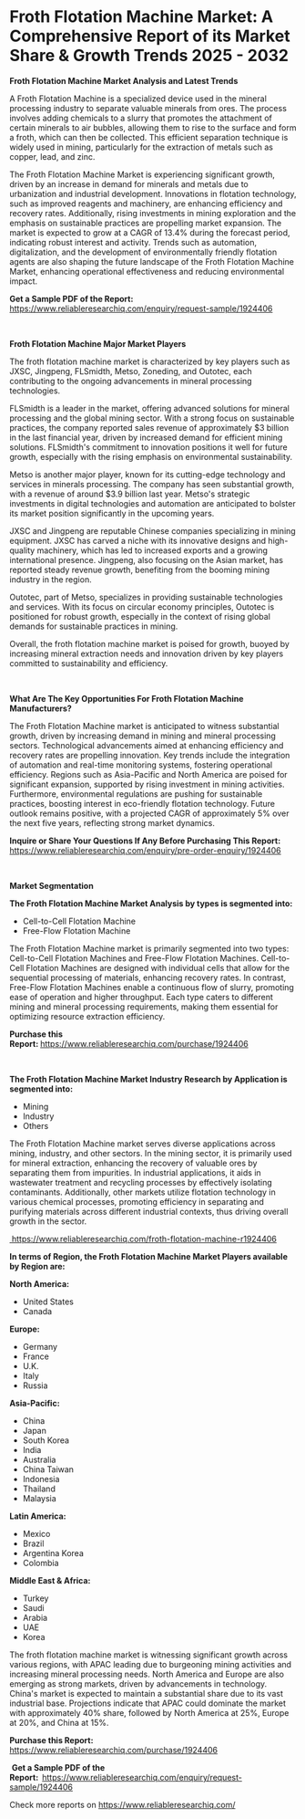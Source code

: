 <p><h1>Froth Flotation Machine Market: A Comprehensive Report of its Market Share & Growth Trends 2025 - 2032</h1></p><p><strong>Froth Flotation Machine Market Analysis and Latest Trends</strong></p>
<p><p>A Froth Flotation Machine is a specialized device used in the mineral processing industry to separate valuable minerals from ores. The process involves adding chemicals to a slurry that promotes the attachment of certain minerals to air bubbles, allowing them to rise to the surface and form a froth, which can then be collected. This efficient separation technique is widely used in mining, particularly for the extraction of metals such as copper, lead, and zinc.</p><p>The Froth Flotation Machine Market is experiencing significant growth, driven by an increase in demand for minerals and metals due to urbanization and industrial development. Innovations in flotation technology, such as improved reagents and machinery, are enhancing efficiency and recovery rates. Additionally, rising investments in mining exploration and the emphasis on sustainable practices are propelling market expansion. The market is expected to grow at a CAGR of 13.4% during the forecast period, indicating robust interest and activity. Trends such as automation, digitalization, and the development of environmentally friendly flotation agents are also shaping the future landscape of the Froth Flotation Machine Market, enhancing operational effectiveness and reducing environmental impact.</p></p>
<p><strong>Get a Sample PDF of the Report:&nbsp;</strong> <a href="https://www.reliableresearchiq.com/enquiry/request-sample/1924406?utm_campaign=2243&utm_medium=2&utm_source=Github&utm_content=ia&utm_term=20022025&utm_id=froth-flotation-machine">https://www.reliableresearchiq.com/enquiry/request-sample/1924406</a></p>
<p>&nbsp;</p>
<p><strong>Froth Flotation Machine Major Market Players</strong></p>
<p><p>The froth flotation machine market is characterized by key players such as JXSC, Jingpeng, FLSmidth, Metso, Zoneding, and Outotec, each contributing to the ongoing advancements in mineral processing technologies. </p><p>FLSmidth is a leader in the market, offering advanced solutions for mineral processing and the global mining sector. With a strong focus on sustainable practices, the company reported sales revenue of approximately $3 billion in the last financial year, driven by increased demand for efficient mining solutions. FLSmidth's commitment to innovation positions it well for future growth, especially with the rising emphasis on environmental sustainability.</p><p>Metso is another major player, known for its cutting-edge technology and services in minerals processing. The company has seen substantial growth, with a revenue of around $3.9 billion last year. Metso's strategic investments in digital technologies and automation are anticipated to bolster its market position significantly in the upcoming years.</p><p>JXSC and Jingpeng are reputable Chinese companies specializing in mining equipment. JXSC has carved a niche with its innovative designs and high-quality machinery, which has led to increased exports and a growing international presence. Jingpeng, also focusing on the Asian market, has reported steady revenue growth, benefiting from the booming mining industry in the region.</p><p>Outotec, part of Metso, specializes in providing sustainable technologies and services. With its focus on circular economy principles, Outotec is positioned for robust growth, especially in the context of rising global demands for sustainable practices in mining.</p><p>Overall, the froth flotation machine market is poised for growth, buoyed by increasing mineral extraction needs and innovation driven by key players committed to sustainability and efficiency.</p></p>
<p>&nbsp;</p>
<p><strong>What Are The Key Opportunities For Froth Flotation Machine Manufacturers?</strong></p>
<p><p>The Froth Flotation Machine market is anticipated to witness substantial growth, driven by increasing demand in mining and mineral processing sectors. Technological advancements aimed at enhancing efficiency and recovery rates are propelling innovation. Key trends include the integration of automation and real-time monitoring systems, fostering operational efficiency. Regions such as Asia-Pacific and North America are poised for significant expansion, supported by rising investment in mining activities. Furthermore, environmental regulations are pushing for sustainable practices, boosting interest in eco-friendly flotation technology. Future outlook remains positive, with a projected CAGR of approximately 5% over the next five years, reflecting strong market dynamics.</p></p>
<p><strong>Inquire or Share Your Questions If Any Before Purchasing This Report:</strong> <a href="https://www.reliableresearchiq.com/enquiry/pre-order-enquiry/1924406?utm_campaign=2243&utm_medium=2&utm_source=Github&utm_content=ia&utm_term=20022025&utm_id=froth-flotation-machine">https://www.reliableresearchiq.com/enquiry/pre-order-enquiry/1924406</a></p>
<p>&nbsp;</p>
<p><strong>Market Segmentation</strong></p>
<p><strong>The Froth Flotation Machine Market Analysis by types is segmented into:</strong></p>
<p><ul><li>Cell-to-Cell Flotation Machine</li><li>Free-Flow Flotation Machine</li></ul></p>
<p><p>The Froth Flotation Machine market is primarily segmented into two types: Cell-to-Cell Flotation Machines and Free-Flow Flotation Machines. Cell-to-Cell Flotation Machines are designed with individual cells that allow for the sequential processing of materials, enhancing recovery rates. In contrast, Free-Flow Flotation Machines enable a continuous flow of slurry, promoting ease of operation and higher throughput. Each type caters to different mining and mineral processing requirements, making them essential for optimizing resource extraction efficiency.</p></p>
<p><strong>Purchase this Report:&nbsp;</strong><a href="https://www.reliableresearchiq.com/purchase/1924406?utm_campaign=2243&utm_medium=2&utm_source=Github&utm_content=ia&utm_term=20022025&utm_id=froth-flotation-machine">https://www.reliableresearchiq.com/purchase/1924406</a></p>
<p>&nbsp;</p>
<p><strong>The Froth Flotation Machine Market Industry Research by Application is segmented into:</strong></p>
<p><ul><li>Mining</li><li>Industry</li><li>Others</li></ul></p>
<p><p>The Froth Flotation Machine market serves diverse applications across mining, industry, and other sectors. In the mining sector, it is primarily used for mineral extraction, enhancing the recovery of valuable ores by separating them from impurities. In industrial applications, it aids in wastewater treatment and recycling processes by effectively isolating contaminants. Additionally, other markets utilize flotation technology in various chemical processes, promoting efficiency in separating and purifying materials across different industrial contexts, thus driving overall growth in the sector.</p></p>
<p><a href="https://www.reliableresearchiq.com/froth-flotation-machine-r1924406?utm_campaign=2243&utm_medium=2&utm_source=Github&utm_content=ia&utm_term=20022025&utm_id=froth-flotation-machine">&nbsp;https://www.reliableresearchiq.com/froth-flotation-machine-r1924406</a></p>
<p><strong>In terms of Region, the Froth Flotation Machine Market Players available by Region are:</strong></p>
<p>
    <p> <strong> North America: </strong>
        <ul>
            <li>United States</li>
            <li>Canada</li>
        </ul>
        </p> 
    <p> <strong> Europe: </strong>
        <ul>
            <li>Germany</li>
            <li>France</li>
            <li>U.K.</li>
            <li>Italy</li>
            <li>Russia</li>
        </ul>
        </p> 
    <p> <strong> Asia-Pacific: </strong>
        <ul>
            <li>China</li>
            <li>Japan</li>
            <li>South Korea</li>
            <li>India</li>
            <li>Australia</li>
            <li>China Taiwan</li>
            <li>Indonesia</li>
            <li>Thailand</li>
            <li>Malaysia</li>
        </ul>
        </p> 
    <p> <strong> Latin America: </strong>
        <ul>
            <li>Mexico</li>
            <li>Brazil</li>
            <li>Argentina Korea</li>
            <li>Colombia</li>
        </ul>
        </p> 
    <p> <strong> Middle East & Africa: </strong>
        <ul>
            <li>Turkey</li>
            <li>Saudi</li>
            <li>Arabia</li>
            <li>UAE</li>
            <li>Korea</li>
        </ul>
    </p>
    </p>
<p><p>The froth flotation machine market is witnessing significant growth across various regions, with APAC leading due to burgeoning mining activities and increasing mineral processing needs. North America and Europe are also emerging as strong markets, driven by advancements in technology. China's market is expected to maintain a substantial share due to its vast industrial base. Projections indicate that APAC could dominate the market with approximately 40% share, followed by North America at 25%, Europe at 20%, and China at 15%.</p></p>
<p><strong>Purchase this Report: </strong><a href="https://www.reliableresearchiq.com/purchase/1924406?utm_campaign=2243&utm_medium=2&utm_source=Github&utm_content=ia&utm_term=20022025&utm_id=froth-flotation-machine">https://www.reliableresearchiq.com/purchase/1924406</a></p>
<p>&nbsp;<strong>Get a Sample PDF of the Report:&nbsp;&nbsp;</strong><a href="https://www.reliableresearchiq.com/enquiry/request-sample/1924406?utm_campaign=2243&utm_medium=2&utm_source=Github&utm_content=ia&utm_term=20022025&utm_id=froth-flotation-machine">https://www.reliableresearchiq.com/enquiry/request-sample/1924406</a></p>
<p><strong></strong></p>
<p>Check more reports on <a href="https://www.reliableresearchiq.com/?utm_campaign=2243&utm_medium=2&utm_source=Github&utm_content=ia&utm_term=20022025&utm_id=froth-flotation-machine">https://www.reliableresearchiq.com/</a></p>